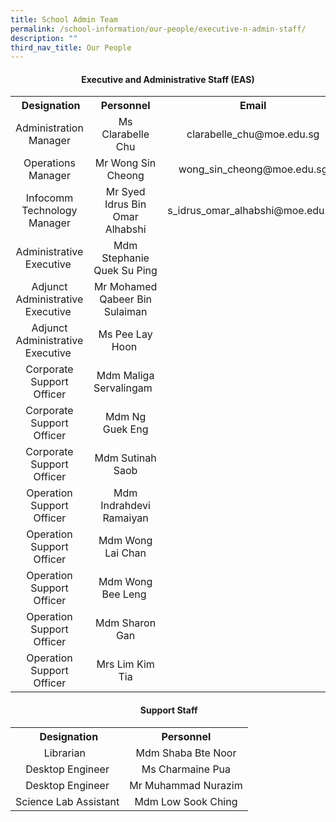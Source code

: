 ```yaml
---
title: School Admin Team
permalink: /school-information/our-people/executive-n-admin-staff/
description: ""
third_nav_title: Our People
---
```

<h4 style="text-align: center;"><strong>Executive and Administrative Staff (EAS)</strong></h4>
<table class="iveo_table ives_tab_blue ive_eobj_center">
<tbody>
<tr>
<th style="text-align: center;">&nbsp;Designation</th>
<th style="text-align: center;">Personnel</th>
<th style="text-align: center;">Email</th>
</tr>
<tr>
<td style="text-align: center;">Administration Manager</td>
<td style="text-align: center;">Ms Clarabelle Chu</td>
<td style="text-align: center;">clarabelle_chu@moe.edu.sg</td>
</tr>
<tr>
<td style="text-align: center;">Operations Manager</td>
<td style="text-align: center;">Mr Wong Sin Cheong</td>
<td style="text-align: center;">wong_sin_cheong@moe.edu.sg</td>
</tr>
<tr>
<td style="text-align: center;">Infocomm Technology Manager</td>
<td style="text-align: center;">Mr Syed Idrus Bin Omar Alhabshi</td>
<td style="text-align: center;">s_idrus_omar_alhabshi@moe.edu.sg</td>
</tr>
<tr>
<td style="text-align: center;">Administrative Executive&nbsp;</td>
<td style="text-align: center;">Mdm Stephanie Quek Su Ping</td>
<td style="text-align: center;">&nbsp;</td>
</tr>
<tr>
<td style="text-align: center;">Adjunct Administrative Executive&nbsp;</td>
<td style="text-align: center;">Mr Mohamed Qabeer Bin Sulaiman</td>
<td style="text-align: center;">&nbsp;</td>
</tr>
<tr>
<td style="text-align: center;">Adjunct Administrative Executive&nbsp;</td>
<td style="text-align: center;">Ms Pee Lay Hoon&nbsp;</td>
<td style="text-align: center;">&nbsp;</td>
</tr>
<tr>
<td style="text-align: center;">Corporate Support Officer</td>
<td style="text-align: center;">Mdm Maliga Servalingam&nbsp;&nbsp;</td>
<td style="text-align: center;">&nbsp;</td>
</tr>
<tr>
<td style="text-align: center;">Corporate Support Officer</td>
<td style="text-align: center;">Mdm Ng Guek Eng</td>
<td style="text-align: center;">&nbsp;</td>
</tr>
<tr>
<td style="text-align: center;">Corporate Support Officer</td>
<td style="text-align: center;">Mdm Sutinah Saob</td>
<td style="text-align: center;">&nbsp;</td>
</tr>
<tr>
<td style="text-align: center;">Operation Support Officer</td>
<td style="text-align: center;">Mdm Indrahdevi Ramaiyan</td>
<td style="text-align: center;">&nbsp;</td>
</tr>
<tr>
<td style="text-align: center;">Operation Support Officer</td>
<td style="text-align: center;">Mdm Wong Lai Chan</td>
<td style="text-align: center;">&nbsp;</td>
</tr>
<tr>
<td style="text-align: center;">Operation Support Officer</td>
<td style="text-align: center;">Mdm Wong Bee Leng&nbsp;</td>
<td style="text-align: center;">&nbsp;</td>
</tr>
<tr>
<td style="text-align: center;">Operation Support Officer</td>
<td style="text-align: center;">Mdm Sharon Gan</td>
<td style="text-align: center;">&nbsp;</td>
</tr>
<tr>
<td style="text-align: center;">Operation Support Officer</td>
<td style="text-align: center;">Mrs Lim Kim Tia</td>
<td style="text-align: center;">&nbsp;</td>
</tr>
</tbody>
</table>
<h4 style="text-align: center;"><strong>&nbsp;Support Staff</strong></h4>
<table class="iveo_table ives_tab_blue ive_eobj_center">
<tbody>
<tr>
<th style="text-align: center;">&nbsp;Designation</th>
<th style="text-align: center;">Personnel</th>
</tr>
<tr>
<td style="text-align: center;">Librarian&nbsp;&nbsp;</td>
<td style="text-align: center;">Mdm Shaba Bte Noor</td>
</tr>
<tr>
<td style="text-align: center;">Desktop Engineer</td>
<td style="text-align: center;">Ms Charmaine Pua</td>
</tr>
<tr>
<td style="text-align: center;">Desktop Engineer</td>
<td style="text-align: center;">Mr Muhammad Nurazim</td>
</tr>
<tr>
<td style="text-align: center;">Science Lab Assistant</td>
<td style="text-align: center;">Mdm Low Sook Ching</td>
</tr>
</tbody>
</table>